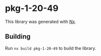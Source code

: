 # pkg-1-20-49

This library was generated with [Nx](https://nx.dev).

## Building

Run `nx build pkg-1-20-49` to build the library.
